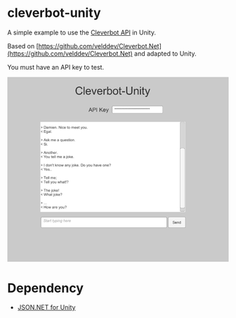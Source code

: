 # cleverbot-unity

A simple example to use the [Cleverbot API](https://www.cleverbot.com/api/howto/) in Unity.

Based on [https://github.com/velddev/Cleverbot.Net](https://github.com/velddev/Cleverbot.Net) and adapted to Unity.

You must have an API key to test.

![screenshot.png](screenshot.png)

# Dependency

- [JSON.NET for Unity](https://github.com/jilleJr/Newtonsoft.Json-for-Unity)
